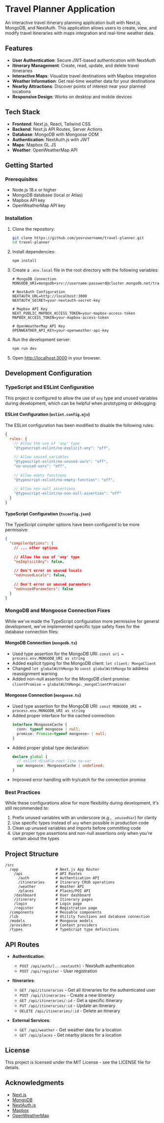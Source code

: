 # Travel Planner Application

An interactive travel itinerary planning application built with Next.js, MongoDB, and NextAuth. This application allows users to create, view, and modify travel itineraries with maps integration and real-time weather data.

## Features

- **User Authentication**: Secure JWT-based authentication with NextAuth
- **Itinerary Management**: Create, read, update, and delete travel itineraries
- **Interactive Maps**: Visualize travel destinations with Mapbox integration
- **Weather Information**: Get real-time weather data for your destinations
- **Nearby Attractions**: Discover points of interest near your planned locations
- **Responsive Design**: Works on desktop and mobile devices

## Tech Stack

- **Frontend**: Next.js, React, Tailwind CSS
- **Backend**: Next.js API Routes, Server Actions
- **Database**: MongoDB with Mongoose ODM
- **Authentication**: NextAuth.js with JWT
- **Maps**: Mapbox GL JS
- **Weather**: OpenWeatherMap API

## Getting Started

### Prerequisites

- Node.js 18.x or higher
- MongoDB database (local or Atlas)
- Mapbox API key
- OpenWeatherMap API key

### Installation

1. Clone the repository:
   ```bash
   git clone https://github.com/yourusername/travel-planner.git
   cd travel-planner
   ```

2. Install dependencies:
   ```bash
   npm install
   ```

3. Create a `.env.local` file in the root directory with the following variables:
   ```
   # MongoDB Connection
   MONGODB_URI=mongodb+srv://username:password@cluster.mongodb.net/travelplanner

   # NextAuth Configuration
   NEXTAUTH_URL=http://localhost:3000
   NEXTAUTH_SECRET=your-nextauth-secret-key

   # Mapbox API Key
   NEXT_PUBLIC_MAPBOX_ACCESS_TOKEN=your-mapbox-access-token
   MAPBOX_ACCESS_TOKEN=your-mapbox-access-token

   # OpenWeatherMap API Key
   OPENWEATHER_API_KEY=your-openweather-api-key
   ```

4. Run the development server:
   ```bash
   npm run dev
   ```

5. Open [http://localhost:3000](http://localhost:3000) in your browser.

## Development Configuration

### TypeScript and ESLint Configuration

This project is configured to allow the use of `any` type and unused variables during development, which can be helpful when prototyping or debugging:

#### ESLint Configuration (`eslint.config.mjs`)

The ESLint configuration has been modified to disable the following rules:

```javascript
{
  rules: {
    // Allow the use of 'any' type
    "@typescript-eslint/no-explicit-any": "off",
    
    // Allow unused variables
    "@typescript-eslint/no-unused-vars": "off",
    "no-unused-vars": "off",
    
    // Allow empty functions
    "@typescript-eslint/no-empty-function": "off",
    
    // Allow non-null assertions
    "@typescript-eslint/no-non-null-assertion": "off"
  }
}
```

#### TypeScript Configuration (`tsconfig.json`)

The TypeScript compiler options have been configured to be more permissive:

```json
{
  "compilerOptions": {
    // ... other options
    
    // Allow the use of 'any' type
    "noImplicitAny": false,
    
    // Don't error on unused locals
    "noUnusedLocals": false,
    
    // Don't error on unused parameters
    "noUnusedParameters": false
  }
}
```

### MongoDB and Mongoose Connection Fixes

While we've made the TypeScript configuration more permissive for general development, we've implemented specific type safety fixes for the database connection files:

#### MongoDB Connection (`mongodb.ts`)

- Used type assertion for the MongoDB URI: `const uri = process.env.MONGODB_URI as string`
- Added explicit typing for the MongoDB client: `let client: MongoClient`
- Changed `let globalWithMongo` to `const globalWithMongo` to address reassignment warning
- Added non-null assertion for the MongoDB client promise: `clientPromise = globalWithMongo._mongoClientPromise!`

#### Mongoose Connection (`mongoose.ts`)

- Used type assertion for the MongoDB URI: `const MONGODB_URI = process.env.MONGODB_URI as string`
- Added proper interface for the cached connection:
  ```typescript
  interface MongooseCache {
    conn: typeof mongoose | null;
    promise: Promise<typeof mongoose> | null;
  }
  ```
- Added proper global type declaration:
  ```typescript
  declare global {
    // eslint-disable-next-line no-var
    var mongoose: MongooseCache | undefined;
  }
  ```
- Improved error handling with try/catch for the connection promise

### Best Practices

While these configurations allow for more flexibility during development, it's still recommended to:

1. Prefix unused variables with an underscore (e.g., `_unusedVar`) for clarity
2. Use specific types instead of `any` when possible in production code
3. Clean up unused variables and imports before committing code
4. Use proper type assertions and non-null assertions only when you're certain about the types

## Project Structure

```
/src
  /app                 # Next.js App Router
    /api               # API Routes
      /auth            # Authentication API
      /itineraries     # Itinerary CRUD operations
      /weather         # Weather API
      /places          # Places/POI API
    /dashboard         # User dashboard
    /itinerary         # Itinerary pages
    /login             # Login page
    /register          # Registration page
  /components          # Reusable components
  /lib                 # Utility functions and database connection
  /models              # Mongoose models
  /providers           # Context providers
  /types               # TypeScript type definitions
```

## API Routes

- **Authentication**:
  - `POST /api/auth/[...nextauth]` - NextAuth authentication
  - `POST /api/register` - User registration

- **Itineraries**:
  - `GET /api/itineraries` - Get all itineraries for the authenticated user
  - `POST /api/itineraries` - Create a new itinerary
  - `GET /api/itineraries/:id` - Get a specific itinerary
  - `PUT /api/itineraries/:id` - Update an itinerary
  - `DELETE /api/itineraries/:id` - Delete an itinerary

- **External Services**:
  - `GET /api/weather` - Get weather data for a location
  - `GET /api/places` - Get nearby places for a location

## License

This project is licensed under the MIT License - see the LICENSE file for details.

## Acknowledgments

- [Next.js](https://nextjs.org/)
- [MongoDB](https://www.mongodb.com/)
- [NextAuth.js](https://next-auth.js.org/)
- [Mapbox](https://www.mapbox.com/)
- [OpenWeatherMap](https://openweathermap.org/)

